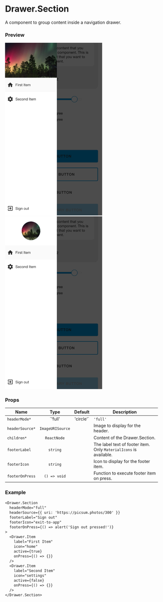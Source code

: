 # Drawer.Section

A component to group content inside a navigation drawer.

### Preview

<img src="../assets/drawer_full_preview.png" width="320">
<img src="../assets/drawer_circle_preview.png" width="320">

### Props

| Name            |        Type         | Default  | Description                                                       |
| --------------- | :-----------------: | :------: | ----------------------------------------------------------------- |
| `headerMode*`   | `'full' | 'circle'` | `'full'` | The mode of header image.                                         |
| `headerSource*` |  `ImageURISource`   |          | Image to display for the header.                                  |
| `children*`     |     `ReactNode`     |          | Content of the Drawer.Section.                                    |
| `footerLabel`   |      `string`       |          | The label text of footer item. Only `MaterialIcons` is available. |
| `footerIcon`    |      `string`       |          | Icon to display for the footer item.                              |
| `footerOnPress` |    `() => void`     |          | Function to execute footer item on press.                         |

### Example

```tsx
<Drawer.Section
  headerMode="full"
  headerSource={{ uri: 'https://picsum.photos/300' }}
  footerLabel="Sign out"
  footerIcon="exit-to-app"
  footerOnPress={() => alert('Sign out pressed!')}
>
  <Drawer.Item
    label="First Item"
    icon="home"
    active={true}
    onPress={() => {}}
  />
  <Drawer.Item
    label="Second Item"
    icon="settings"
    active={false}
    onPress={() => {}}
  />
</Drawer.Section>
```
